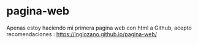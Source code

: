 # pagina-web
Apenas estoy haciendo mi primera pagina web con html a Github, acepto recomendaciones : https://inglozano.github.io/pagina-web/
